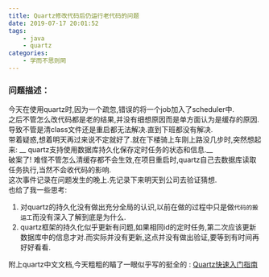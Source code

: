 ```yaml
---
title: Quartz修改代码后仍运行老代码的问题
date: 2019-07-17 20:01:52
tags:
	- java
	- quartz
categories:
	- 学而不思则罔
---
```

### 问题描述：  
今天在使用quartz时,因为一个疏忽,错误的将一个job加入了scheduler中.  
之后不管怎么改代码都是老的结果,并没有细想原因而是单方面认为是缓存的原因.导致不管是清class文件还是重启都无法解决.直到下班都没有解决.  
带着疑惑,想着明天再过来说不定就好了.就在下楼骑上车刚上路没几步时,突然想起来:  __ quartz支持使用数据库持久化保存定时任务的状态和信息.__  
破案了! 难怪不管怎么清缓存都不会生效,在项目重启时,quartz自己去数据库读取任务执行,当然不会收代码的影响.  
这次事件记录在问题发生的晚上.先记录下来明天到公司去验证猜想.  
也给了我一些思考:  

> 
1. 对quartz的持久化没有做出充分全局的认识,以前在做的过程中只是做`代码的搬运工`而没有深入了解到底是为什么.  
2. quartz框架的持久化似乎更新有问题,如果相同id的定时任务,第二次应该更新数据库中的信息才对.而实际并没有更新,这点并没有做出验证,要等到有时间再好好看看.

附上quartz中文文档,今天粗粗的瞄了一眼似乎写的挺全的 : [Quartz快速入门指南](https://www.w3cschool.cn/quartz_doc/quartz_doc-2put2clm.html)
